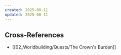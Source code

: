 ```yaml
---
created: 2025-08-11
updated: 2025-08-11
---
```



## Cross-References

- [[02_Worldbuilding/Quests/The Crown's Burden]]
